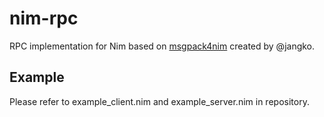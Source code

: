 # nim-rpc

RPC implementation for Nim based on [msgpack4nim](https://github.com/jangko/msgpack4nim) created by @jangko.

## Example

Please refer to example\_client.nim and example\_server.nim in repository.
